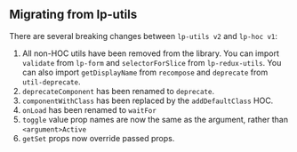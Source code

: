 ## Migrating from lp-utils

There are several breaking changes between `lp-utils v2` and `lp-hoc v1`:

1. All non-HOC utils have been removed from the library. You can import `validate` from `lp-form` and `selectorForSlice` from `lp-redux-utils`. You can also import `getDisplayName` from `recompose` and `deprecate` from `util-deprecate`.
1. `deprecateComponent` has been renamed to `deprecate`.
1. `componentWithClass` has been replaced by the `addDefaultClass` HOC.
1. `onLoad` has been renamed to `waitFor`
1. `toggle` value prop names are now the same as the argument, rather than `<argument>Active`
1. `getSet` props now override passed props.
